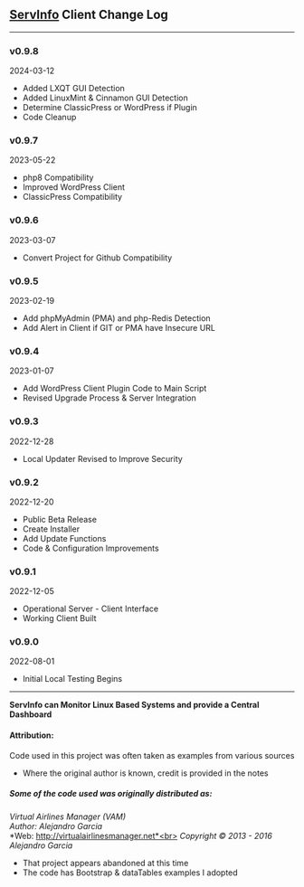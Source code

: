 ## [ServInfo](https://servinfo.elite-star-services.com/) Client Change Log
---
### v0.9.8
2024-03-12

* Added LXQT GUI Detection
* Added LinuxMint & Cinnamon GUI Detection
* Determine ClassicPress or WordPress if Plugin
* Code Cleanup

### v0.9.7
2023-05-22

* php8 Compatibility
* Improved WordPress Client
* ClassicPress Compatibility

### v0.9.6
2023-03-07

* Convert Project for Github Compatibility

### v0.9.5
2023-02-19

* Add phpMyAdmin (PMA) and php-Redis Detection
* Add Alert in Client if GIT or PMA have Insecure URL

### v0.9.4
2023-01-07

* Add WordPress Client Plugin Code to Main Script
* Revised Upgrade Process & Server Integration

### v0.9.3
2022-12-28

* Local Updater Revised to Improve Security

### v0.9.2
2022-12-20

* Public Beta Release
* Create Installer
* Add Update Functions
* Code & Configuration Improvements

### v0.9.1
2022-12-05

* Operational Server - Client Interface
* Working Client Built

### v0.9.0
2022-08-01

* Initial Local Testing Begins

---

**ServInfo can Monitor Linux Based Systems and provide a Central Dashboard**
#### Attribution:
Code used in this project was often taken as examples from various sources
* Where the original author is known, credit is provided in the notes

##### Some of the code used was originally distributed as:
*Virtual Airlines Manager (VAM)*<br>
*Author: Alejandro Garcia*<br>
*Web: http://virtualairlinesmanager.net*<br>
*Copyright © 2013 - 2016 Alejandro Garcia*<br>
* That project appears abandoned at this time
* The code has Bootstrap & dataTables examples I adopted
